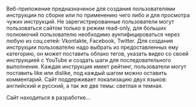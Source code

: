 Веб-приложение предназначеное для создания пользователями инструкции по сборке или по применению чего либо и для просмотра чужих инструкций.
Не зарегистрированные пользователи могут пользоваться сайтом только в режим read-only, для больших полномочий пользователю необходимо
аунтифицироваться через любую из соц.сетей: Vkontakte, Facebook, Twitter.
Для создания инструкции пользователю надо выбрать из предоставленных ему категорию, он может поставить облако тегов, указать видео со
своей инструкцией с YouTube и создать шаги для последовательного выполнения. Каждая инструкция имеет рейтинг, пользователи могут поставить
like или dislike, под каждый шагом можно оставить комментарий.
Сайт поддерживает локализацию двух языков: английский и русский, а так же две темы: светлая и темная.

Сайт находиться в разработке...

